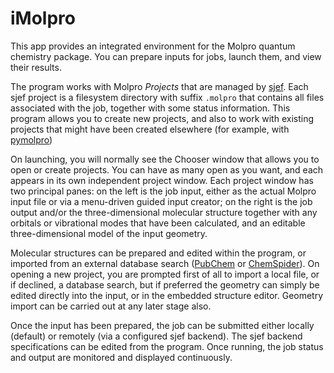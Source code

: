 # iMolpro

This app provides an integrated environment for the Molpro quantum chemistry package.  You can prepare inputs for jobs, launch them, and view their results.

The program works with Molpro *Projects* that are managed by [sjef](https://github.com/molpro/sjef/blob/master/README.md). Each sjef project is a filesystem directory with suffix `.molpro` that contains all files associated with the job, together with some status information.  This program allows you to create new projects, and also to work with existing projects that might have been created elsewhere (for example, with [pymolpro](https://github.com/molpro/pymolpro/blob/master/README.rst))

On launching, you will normally see the Chooser window that allows you to open or create projects. You can have as many open as you want, and each appears in its own independent project window.  Each project window has two principal panes: on the left is the job input, either as the actual Molpro input file or via a menu-driven guided input creator; on the right is the job output and/or the three-dimensional molecular structure together with any orbitals or vibrational modes that have been calculated, and an editable three-dimensional model of the input geometry.

Molecular structures can be prepared and edited within the program, or imported from an external database search ([PubChem](https://pubchem.ncbi.nlm.nih.gov) or [ChemSpider](https://www.chemspider.com)). On opening a new project, you are prompted first of all to import a local file, or if declined, a database search, but if preferred the geometry can simply be edited directly into the input, or in the embedded structure editor. Geometry import can be carried out at any later stage also.

Once the input has been prepared, the job can be submitted either locally (default) or remotely (via a configured sjef backend). The sjef backend specifications can be edited from the program. Once running, the job status and output are monitored and displayed continuously.